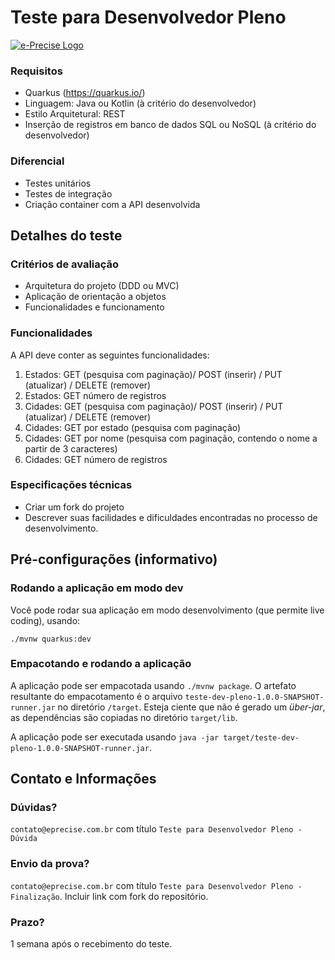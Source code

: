 # Teste para Desenvolvedor Pleno

[![e-Precise Logo](https://www.e-precise.com.br/assets/images/logo_com_sombra.png)](https://www.e-precise.com.br/)

### Requisitos

- Quarkus (https://quarkus.io/)
- Linguagem: Java ou Kotlin (à critério do desenvolvedor)
- Estilo Arquitetural: REST
- Inserção de registros em banco de dados SQL ou NoSQL (à critério do desenvolvedor)

### Diferencial

- Testes unitários
- Testes de integração
- Criação container com a API desenvolvida

## Detalhes do teste

### Critérios de avaliação

- Arquitetura do projeto (DDD ou MVC)
- Aplicação de orientação a objetos
- Funcionalidades e funcionamento

### Funcionalidades

A API deve conter as seguintes funcionalidades:

1. Estados: GET (pesquisa com paginação)/ POST (inserir) / PUT (atualizar) / DELETE (remover)
2. Estados: GET número de registros
3. Cidades: GET (pesquisa com paginação)/ POST (inserir) / PUT (atualizar) / DELETE (remover)
4. Cidades: GET por estado (pesquisa com paginação)
5. Cidades: GET por nome (pesquisa com paginação, contendo o nome a partir de 3 caracteres)
6. Cidades: GET número de registros

### Especificações técnicas

- Criar um fork do projeto
- Descrever suas facilidades e dificuldades encontradas no processo de desenvolvimento.

## Pré-configurações (informativo)

### Rodando a aplicação em modo dev

Você pode rodar sua aplicação em modo desenvolvimento (que permite live coding), usando:

```
./mvnw quarkus:dev
```

### Empacotando e rodando a aplicação

A aplicação pode ser empacotada usando `./mvnw package`.
O artefato resultante do empacotamento é o arquivo `teste-dev-pleno-1.0.0-SNAPSHOT-runner.jar` no diretório `/target`.
Esteja ciente que não é gerado um _über-jar_, as dependências são copiadas no diretório `target/lib`.

A aplicação pode ser executada usando `java -jar target/teste-dev-pleno-1.0.0-SNAPSHOT-runner.jar`.

## Contato e Informações

### Dúvidas?
`contato@eprecise.com.br` com título `Teste para Desenvolvedor Pleno - Dúvida`

### Envio da prova?
`contato@eprecise.com.br` com título `Teste para Desenvolvedor Pleno - Finalização`. 
Incluir link com fork do repositório. 

### Prazo?
1 semana após o recebimento do teste.
